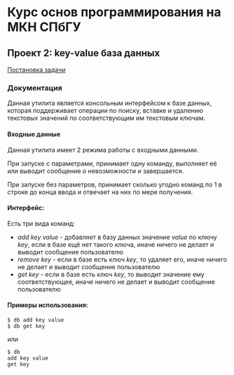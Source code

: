 # Курс основ программирования на МКН СПбГУ
## Проект 2: key-value база данных

[Постановка задачи](./TASK.md)

### Документация

Данная утилита является консольным интерфейсом к базе данных, которая поддерживает операции по поиску, вставке и удалению текстовых значений по соответствующим им текстовым ключам.

#### Входные данные

Данная утилита имеет 2 режима работы с входными данными.

При запуске с параметрами, принимает одну команду, выполняет её или выводит сообщение о невозможности и завершается.

При запуске без параметров, принимает сколько угодно команд по 1 в строке до конца ввода и отвечает на них по мере получения.

#### Интерфейс:

Есть три вида команд:
* *add key value* - добавляет в базу данных значение *value* по ключу *key*, если в базе ещё нет такого ключа, иначе ничего не делает и выводит сообщение пользователю
* *remove key* - если в базе есть ключ *key*, то удаляет его, иначе ничего не делает и выводит сообщение пользователю
* *get key* - если в базе есть ключ *key*, то выводит значение ему соответствующее, иначе ничего не делает и выводит сообщение пользователю

#### Примеры использования:

    $ db add key value
    $ db get key

или

    $ db
    add key value
    get key